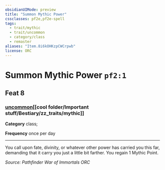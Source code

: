 ```yaml
---
obsidianUIMode: preview
title: "Summon Mythic Power"
cssclasses: pf2e,pf2e-spell
tags:
  - trait/mythic
  - trait/uncommon
  - category/class
  - remaster
aliases: "Item.8i6kOHKzpCWCrpwb"
license: ORC
---
```

# Summon Mythic Power `pf2:1`
## Feat 8
### [uncommon](cool%20folder/Important%20stuff/Bestiary/zz_traits/uncommon.md "Uncommon Rarity Trait")[[cool folder/Important stuff/Bestiary/zz_traits/mythic]]

**Category** class; 




**Frequency** once per day

* * *

You call upon fate, divinity, or whatever other power has carried you this far, demanding that it carry you just a little bit farther. You regain 1 Mythic Point.

*Source: Pathfinder War of Immortals*
*ORC*